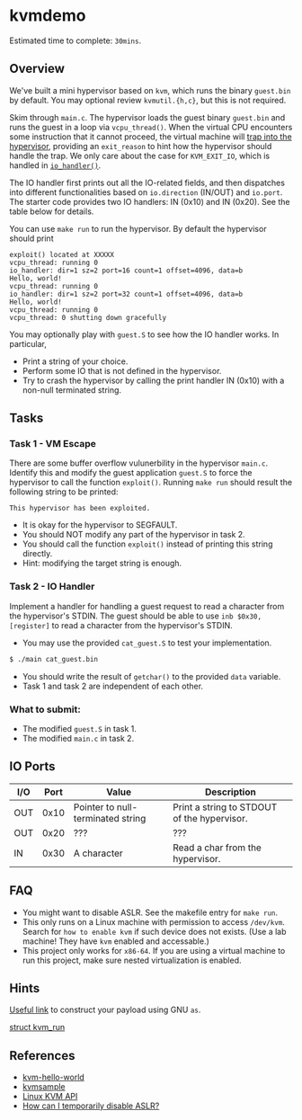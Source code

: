 # kvmdemo

Estimated time to complete: `30mins`.

## Overview

We've built a mini hypervisor based on `kvm`, which runs the binary `guest.bin`
by default. You may optional review `kvmutil.{h,c}`, but this is not required.

Skim through `main.c`.
The hypervisor loads the guest binary `guest.bin` and runs the guest in a loop
via `vcpu_thread()`.
When the virtual CPU encounters
some instruction that it cannot proceed,
the virtual machine will [trap into the hypervisor](https://github.com/jimmy-zx/kvmdemo/blob/652cb499cc58d5bbc2c96ca676d47200d4626fb0/main.c#L64), providing an `exit_reason`
to hint how the hypervisor should handle the trap. We only care about the case for
`KVM_EXIT_IO`, which is handled in [`io_handler()`](https://github.com/jimmy-zx/kvmdemo/blob/652cb499cc58d5bbc2c96ca676d47200d4626fb0/main.c#L30).

The IO handler first prints out all the IO-related fields, and then dispatches
into different functionalities based on `io.direction` (IN/OUT) and `io.port`.
The starter code provides two IO handlers: IN (0x10) and IN (0x20).
See the table below for details.

You can use `make run` to run the hypervisor. By default the hypervisor should print
```
exploit() located at XXXXX
vcpu_thread: running 0
io_handler: dir=1 sz=2 port=16 count=1 offset=4096, data=b
Hello, world!
vcpu_thread: running 0
io_handler: dir=1 sz=2 port=32 count=1 offset=4096, data=b
Hello, world!
vcpu_thread: running 0
vcpu_thread: 0 shutting down gracefully
```

You may optionally play with `guest.S` to see how the IO handler works. In particular,

- Print a string of your choice.
- Perform some IO that is not defined in the hypervisor.
- Try to crash the hypervisor by calling the print handler IN (0x10) with a non-null
terminated string.

## Tasks

### Task 1 - VM Escape

There are some buffer overflow vulunerbility in the hypervisor `main.c`.
Identify this and modify the guest application `guest.S` to force
the hypervisor to call the function `exploit()`. Running `make run` should result the following
string to be printed:
```
This hypervisor has been exploited.
```

- It is okay for the hypervisor to SEGFAULT.
- You should NOT modify any part of the hypervisor in task 2.
- You should call the function `exploit()` instead of printing this string directly.
- Hint: modifying the target string is enough.

### Task 2 - IO Handler

Implement a handler for handling a guest request to read a character from
the hypervisor's STDIN. The guest should be able to use `inb $0x30,[register]`
to read a character from the hypervisor's STDIN.

- You may use the provided `cat_guest.S` to test your implementation.
```bash
$ ./main cat_guest.bin
```

- You should write the result of `getchar()` to the provided `data` variable.
- Task 1 and task 2 are independent of each other.

### What to submit:

- The modified `guest.S` in task 1.
- The modified `main.c` in task 2.

## IO Ports

| I/O | Port | Value | Description |
|-|-|-|-|
| OUT | 0x10 | Pointer to null-terminated string | Print a string to STDOUT of the hypervisor. |
| OUT | 0x20 | ??? | ??? |
| IN | 0x30 | A character | Read a char from the hypervisor. |

## FAQ

- You might want to disable ASLR. See the makefile entry for `make run`.
- This only runs on a Linux machine with permission to access `/dev/kvm`.
    Search for `how to enable kvm` if such device does not exists.
    (Use a lab machine! They have `kvm` enabled and accessable.)
- This project only works for `x86-64`. If you are using a virtual machine
    to run this project, make sure nested virtualization is enabled.

## Hints

[Useful link](https://sourceware.org/binutils/docs/as/Pseudo-Ops.html)
to construct your payload using GNU `as`.

[struct kvm_run](https://docs.kernel.org/virt/kvm/api.html#the-kvm-run-structure)

## References

- [kvm-hello-world](https://github.com/dpw/kvm-hello-world/)
- [kvmsample](https://github.com/soulxu/kvmsample)
- [Linux KVM API](https://docs.kernel.org/virt/kvm/api.html)
- [How can I temporarily disable ASLR?](https://askubuntu.com/a/507954)
